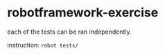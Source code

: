 # robotframework-exercise

each of the tests can be ran independently.

instruction:
``robot tests/``
